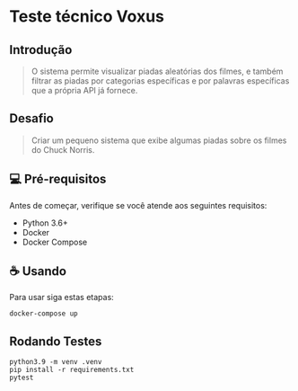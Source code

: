 # Teste técnico Voxus

## Introdução
> O sistema permite visualizar piadas aleatórias dos filmes, e também filtrar as piadas por categorias
específicas e por palavras específicas que a própria API já fornece.


## Desafio

> Criar um pequeno sistema que exibe algumas piadas sobre os filmes do Chuck Norris.


## 💻 Pré-requisitos

Antes de começar, verifique se você atende aos seguintes requisitos:
* Python 3.6+
* Docker
* Docker Compose

## ☕ Usando 

Para usar siga estas etapas:

```
docker-compose up
```

## Rodando Testes

```
python3.9 -m venv .venv
pip install -r requirements.txt
pytest
```
